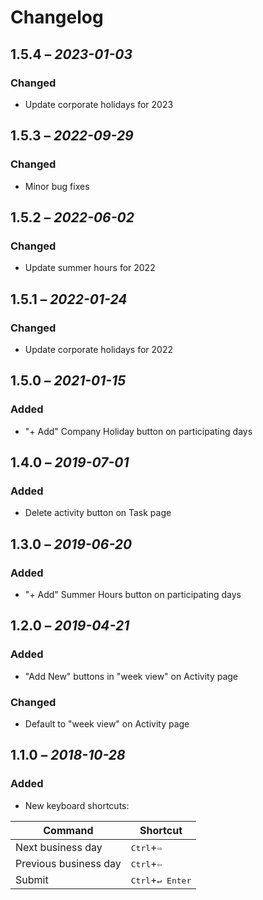 # Changelog

## 1.5.4 – _2023-01-03_
### Changed
- Update corporate holidays for 2023

## 1.5.3 – _2022-09-29_
### Changed
- Minor bug fixes

## 1.5.2 – _2022-06-02_
### Changed
- Update summer hours for 2022

## 1.5.1 – _2022-01-24_
### Changed
- Update corporate holidays for 2022

## 1.5.0 – _2021-01-15_
### Added
- "+ Add" Company Holiday button on participating days

## 1.4.0 – _2019-07-01_
### Added
- Delete activity button on Task page

## 1.3.0 – _2019-06-20_
### Added
- "+ Add" Summer Hours button on participating days

## 1.2.0 – _2019-04-21_
### Added
- "Add New" buttons in "week view" on Activity page

### Changed
- Default to "week view" on Activity page

## 1.1.0 – _2018-10-28_
### Added
- New keyboard shortcuts:

| Command | Shortcut |
| ------- | -------- |
| Next business day | <kbd>Ctrl</kbd>+<kbd>⇨</kbd> |
| Previous business day | <kbd>Ctrl</kbd>+<kbd>⇦</kbd> |
| Submit | <kbd>Ctrl</kbd>+<kbd>↵ Enter</kbd> |
